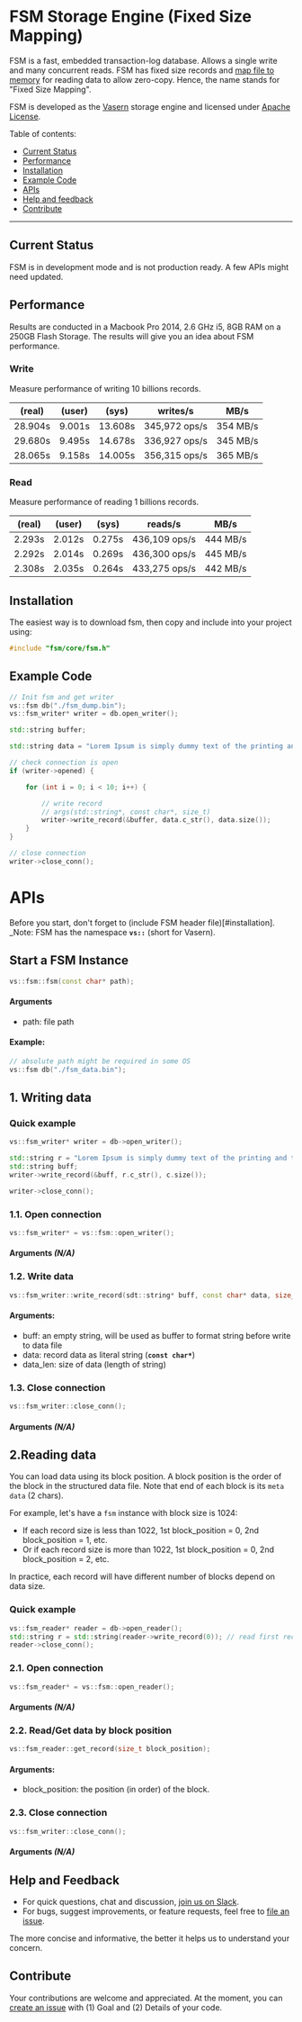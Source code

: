 # FSM Storage Engine (Fixed Size Mapping)

FSM is a fast, embedded transaction-log database. Allows a single write and many concurrent reads.
FSM has fixed size records and [map file to memory](https://stackoverflow.com/questions/192527/what-are-the-advantages-of-memory-mapped-files) for reading data to allow zero-copy.
Hence, the name stands for "Fixed Size Mapping".

FSM is developed as the [Vasern](https://github.com/vasern/vasern) storage engine and licensed under [Apache License](/LICENSE).

Table of contents:

- [Current Status](#current-status)
- [Performance](#performance)
- [Installation](#installation)
- [Example Code](#example-code)
- [APIs](#apis)
- [Help and feedback](#help-and-feedback)
- [Contribute](#contribute)
---

## Current Status

FSM is in development mode and is not production ready. A few APIs might need updated.

## Performance

Results are conducted in a Macbook Pro 2014, 2.6 GHz i5, 8GB RAM on a 250GB Flash Storage. The results will give you an idea about FSM performance.

### Write

Measure performance of writing 10 billions records.

| (real)  | (user) | (sys)   | writes/s      | MB/s     |
| ------- | ------ | ------- | ------------- | -------- |
| 28.904s | 9.001s | 13.608s | 345,972 ops/s | 354 MB/s |
| 29.680s | 9.495s | 14.678s | 336,927 ops/s | 345 MB/s |
| 28.065s | 9.158s | 14.005s | 356,315 ops/s | 365 MB/s |

### Read

Measure performance of reading 1 billions records.

| (real) | (user) | (sys)  | reads/s       | MB/s     |
| ------ | ------ | ------ | ------------- | -------- |
| 2.293s | 2.012s | 0.275s | 436,109 ops/s | 444 MB/s |
| 2.292s | 2.014s | 0.269s | 436,300 ops/s | 445 MB/s |
| 2.308s | 2.035s | 0.264s | 433,275 ops/s | 442 MB/s |


## Installation

The easiest way is to download fsm, then copy and include into your project using:

```c++
#include "fsm/core/fsm.h"
```

## Example Code


```c++
// Init fsm and get writer
vs::fsm db("./fsm_dump.bin");
vs::fsm_writer* writer = db.open_writer();

std::string buffer;

std::string data = "Lorem Ipsum is simply dummy text of the printing and typesetting industry.";

// check connection is open
if (writer->opened) {

    for (int i = 0; i < 10; i++) {

        // write record
        // args(std::string*, const char*, size_t)
        writer->write_record(&buffer, data.c_str(), data.size());
    }
}

// close connection
writer->close_conn();
```

# APIs

Before you start, don't forget to (include FSM header file)[#installation].
_Note: FSM has the namespace __`vs::`__ (short for Vasern).

## Start a FSM Instance

```c++
vs::fsm::fsm(const char* path);
```

#### Arguments
- path: file path

#### Example:
```c++
// absolute path might be required in some OS
vs::fsm db("./fsm_data.bin");
```

## 1. Writing data


### Quick example
```c++
vs::fsm_writer* writer = db->open_writer();

std::string r = "Lorem Ipsum is simply dummy text of the printing and typesetting industry.";
std::string buff;
writer->write_record(&buff, r.c_str(), c.size());

writer->close_conn();
```

### 1.1. Open connection
```c++
vs::fsm_writer* = vs::fsm::open_writer();
```

#### Arguments _(N/A)_


### 1.2. Write data
```c++
vs::fsm_writer::write_record(sdt::string* buff, const char* data, size_t data_len);
```

#### Arguments:
- buff: an empty string, will be used as buffer to format string before write to data file
- data: record data as literal string (__`const char*`__)
- data_len: size of data (length of string)

### 1.3. Close connection
```c++
vs::fsm_writer::close_conn();
```

#### Arguments _(N/A)_

## 2.Reading data

You can load data using its block position. A block position is the order of the block in the structured
data file. Note that end of each block is its `meta data` (2 chars).

For example, let's have a `fsm` instance with block size is 1024:
- If each record size is less than 1022, 1st block_position = 0, 2nd block_position = 1, etc.
- Or if each record size is more than 1022, 1st block_position = 0, 2nd block_position = 2, etc.

In practice, each record will have different number of blocks depend on data size.

### Quick example

```c++
vs::fsm_reader* reader = db->open_reader();
std::string r = std::string(reader->write_record(0)); // read first record
reader->close_conn();
```

### 2.1. Open connection
```c++
vs::fsm_reader* = vs::fsm::open_reader();
```

#### Arguments _(N/A)_

### 2.2. Read/Get data by block position
```c++
vs::fsm_reader::get_record(size_t block_position);
```

#### Arguments:
- block_position: the position (in order) of the block.

### 2.3. Close connection
```c++
vs::fsm_writer::close_conn();
```

#### Arguments _(N/A)_

## Help and Feedback

- For quick questions, chat and discussion, [join us on Slack](https://join.slack.com/t/vasern/shared_invite/enQtNDU4NTk2MDI5OTcyLTRiYzRjZDI5YTAyMjlhYzg1YTdhNjFjZGNkODI1OTQwYzExZjA3NWRkYTY1MGE2ZjU0YzU3NzE2NzUwZmEwMjM).
- For bugs, suggest improvements, or feature requests, feel free to [file an issue](https://github.com/vasern/vasern/issues).

The more concise and informative, the better it helps us to understand your concern.

## Contribute

Your contributions are welcome and appreciated. At the moment, you can [create an issue](https://github.com/vasern/fsm/issues) with (1) Goal and (2) Details of your code.